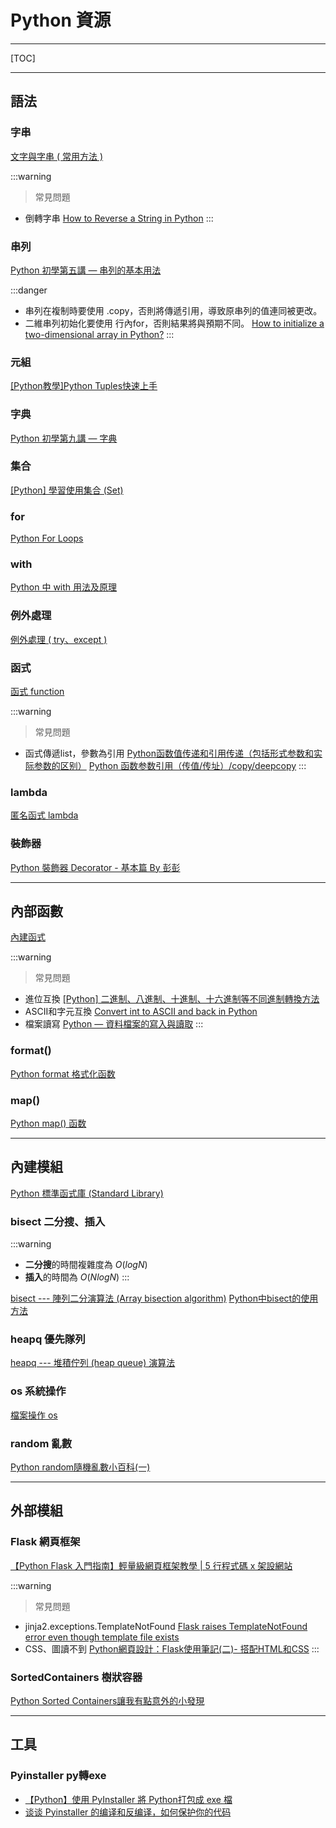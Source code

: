 # Python 資源

---

[TOC]

---
## 語法

### 字串
[文字與字串 ( 常用方法 )](https://bit.ly/3Jg8q3C)

:::warning
> 常見問題

* 倒轉字串
[How to Reverse a String in Python](https://bit.ly/3WUSaYM)
:::

### 串列
[Python 初學第五講 — 串列的基本用法](https://bit.ly/3HLYbTm)

:::danger
* 串列在複制時要使用 .copy，否則將傳遞引用，導致原串列的值連同被更改。
* 二維串列初始化要使用 行內for，否則結果將與預期不同。
[How to initialize a two-dimensional array in Python?](https://bit.ly/3X5erUc)
:::

### 元組
[[Python教學]Python Tuples快速上手](https://bit.ly/3XLuzv3)

### 字典
[Python 初學第九講 — 字典](https://bit.ly/3Jr5ph2)

### 集合
[[Python] 學習使用集合 (Set)](https://bit.ly/3RftHfQ)

### for
[Python For Loops](https://bit.ly/3HCdQ7C)

### with
[Python 中 with 用法及原理](https://bit.ly/40ptIlu)

### 例外處理
[例外處理 ( try、except )](https://bit.ly/3JHkLho)

### 函式
[函式 function](https://bit.ly/3HHOs0s)

:::warning
> 常見問題

* 函式傳遞list，參數為引用
[Python函数值传递和引用传递（包括形式参数和实际参数的区别）](https://bit.ly/3DsggmS)
[Python 函数参数引用（传值/传址）/copy/deepcopy](https://bit.ly/3DpHhHJ)
:::

### lambda
[匿名函式 lambda](https://bit.ly/4067Viw)

### 裝飾器
[Python 裝飾器 Decorator - 基本篇 By 彭彭](https://bit.ly/3HdXDEp)

---

## 內部函數

[內建函式](https://bit.ly/3HGXI52)

:::warning
> 常見問題

* 進位互換
[[Python] 二進制、八進制、十進制、十六進制等不同進制轉換方法](https://bit.ly/3YaKl2k)
* ASCII和字元互換
[Convert int to ASCII and back in Python](https://bit.ly/3JBHQCb)
* 檔案讀寫
[Python — 資料檔案的寫入與讀取](https://bit.ly/3XM1gbR)
:::

### format()
[Python format 格式化函数](https://bit.ly/3l0SQyL)

### map()

[Python map() 函数](https://bit.ly/3DrIfDr)

---

## 內建模組

[Python 標準函式庫 (Standard Library)](https://bit.ly/3kS4xaN)

### bisect 二分搜、插入

:::warning
* **二分搜**的時間複雜度為 $O(logN)$
* **插入**的時間為 $O(NlogN)$
:::

[bisect --- 陣列二分演算法 (Array bisection algorithm)](https://bit.ly/3wInwHG)
[Python中bisect的使用方法](https://bit.ly/3jlxifN)

### heapq 優先隊列

[heapq --- 堆積佇列 (heap queue) 演算法](https://bit.ly/3YsOiQj)

### os 系統操作
[檔案操作 os](https://bit.ly/3wwiDRZ)

### random 亂數
[Python random隨機亂數小百科(一)](https://bit.ly/3Y0YBe1)

---

## 外部模組

### Flask 網頁框架
[【Python Flask 入門指南】輕量級網頁框架教學 | 5 行程式碼 x 架設網站](https://bit.ly/40by7rZ)

:::warning
> 常見問題

* jinja2.exceptions.TemplateNotFound
[Flask raises TemplateNotFound error even though template file exists](https://bit.ly/3Jp1Yre)
* CSS、圖讀不到
[Python網頁設計：Flask使用筆記(二)- 搭配HTML和CSS](https://bit.ly/409i79U)
:::

### SortedContainers 樹狀容器
[Python Sorted Containers讓我有點意外的小發現](https://bit.ly/3JAyOp9)

---

## 工具

### Pyinstaller py轉exe
* [【Python】使用 PyInstaller 將 Python打包成 exe 檔](https://bit.ly/3Jjq5Y4)
* [谈谈 Pyinstaller 的编译和反编译，如何保护你的代码](https://bit.ly/3Dj8BHu)

